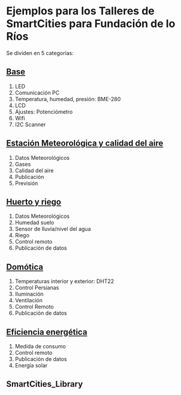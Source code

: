 # Ejemplos para los Talleres de SmartCities para Fundación de lo Ríos

Se dividen en 5 categorías:

## [Base](https://github.com/javacasm/SmartCities_Comunes)
1. LED
1. Comunicación PC
1. Temperatura, humedad, presión: BME-280
1. LCD
1. Ajustes: Potenciómetro
1. Wifi
1. I2C Scanner

## [Estación Meteorológica y calidad del aire](https://github.com/javacasm/SmartCities_Meteo)
1. Datos Meteorológicos
1. Gases
1. Calidad del aire
1. Publicación
1. Previsión

## [Huerto y riego](https://github.com/javacasm/SmartCities_Huerto)
1. Datos Meteorológicos
1. Humedad suelo
1. Sensor de lluvia/nivel del agua
1. Riego
1. Control remoto
1. Publicación de datos

## [Domótica](https://github.com/javacasm/SmartCities_Domotica)
1. Temperaturas interior y exterior: DHT22
1. Control Persianas
1. Iluminación
1. Ventilación
1. Control Remoto
1. Publicación de datos

## [Eficiencia energética](https://github.com/javacasm/SmartCities_Eficiencia)
1. Medida de consumo
1. Control remoto
1. Publicación de datos
1. Energía solar

## SmartCities_Library
